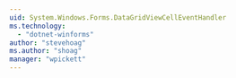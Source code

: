 ```yaml
---
uid: System.Windows.Forms.DataGridViewCellEventHandler
ms.technology: 
  - "dotnet-winforms"
author: "stevehoag"
ms.author: "shoag"
manager: "wpickett"
---
```

